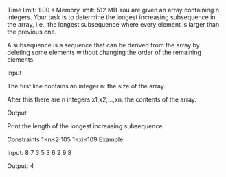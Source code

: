 Time limit: 1.00 s Memory limit: 512 MB
You are given an array containing n integers. Your task is to determine the longest increasing subsequence in the array, i.e., the longest subsequence where every element is larger than the previous one.

A subsequence is a sequence that can be derived from the array by deleting some elements without changing the order of the remaining elements.

Input

The first line contains an integer n: the size of the array.

After this there are n integers x1,x2,…,xn: the contents of the array.

Output

Print the length of the longest increasing subsequence.

Constraints
1≤n≤2⋅105
1≤xi≤109
Example

Input:
8
7 3 5 3 6 2 9 8

Output:
4

